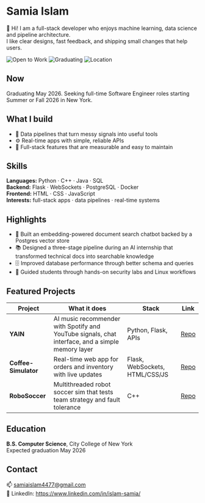 # Samia Islam

👋 Hi! I am a full-stack developer who enjoys machine learning, data science and pipeline architecture.  
I like clear designs, fast feedback, and shipping small changes that help users.

![Open to Work](https://img.shields.io/badge/Open_to_Work-Yes-brightgreen)
![Graduating](https://img.shields.io/badge/Graduating-May_2026-orange)
![Location](https://img.shields.io/badge/NYC-🗽-blue)

## Now
Graduating May 2026. Seeking full-time Software Engineer roles starting Summer or Fall 2026 in New York.

## What I build
- 🧠 Data pipelines that turn messy signals into useful tools  
- ⚙️ Real-time apps with simple, reliable APIs  
- 🧰 Full-stack features that are measurable and easy to maintain

## Skills
**Languages:** Python · C++ · Java · SQL  
**Backend:** Flask · WebSockets · PostgreSQL · Docker  
**Frontend:** HTML · CSS · JavaScript  
**Interests:** full-stack apps · data pipelines · real-time systems

## Highlights
- 🚀 Built an embedding-powered document search chatbot backed by a Postgres vector store  
- 📚 Designed a three-stage pipeline during an AI internship that transformed technical docs into searchable knowledge  
- 🗄️ Improved database performance through better schema and queries  
- 🔐 Guided students through hands-on security labs and Linux workflows

## Featured Projects
| Project | What it does | Stack | Link |
|---|---|---|---|
| **YAIN** | AI music recommender with Spotify and YouTube signals, chat interface, and a simple memory layer | Python, Flask, APIs | [Repo](https://github.com/SamiaIslam22/YAIN) |
| **Coffee-Simulator** | Real-time web app for orders and inventory with live updates | Flask, WebSockets, HTML/CSS/JS | [Repo](https://github.com/SamiaIslam22/Coffee-Simulator) |
| **RoboSoccer** | Multithreaded robot soccer sim that tests team strategy and fault tolerance | C++ | [Repo](https://github.com/SamiaIslam22/RoboSoccer) |

## Education
**B.S. Computer Science**, City College of New York  
Expected graduation May 2026

## Contact
📫 samiaislam4477@gmail.com  
🔗 LinkedIn: https://www.linkedin.com/in/islam-samia/
